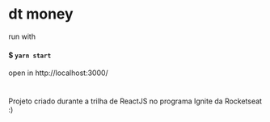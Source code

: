 # dt money


run with
#### $ `yarn start`
open in http://localhost:3000/

#
Projeto criado durante a trilha de ReactJS no programa Ignite da Rocketseat :)